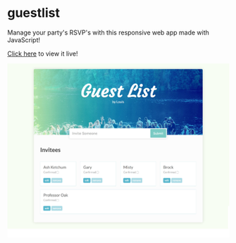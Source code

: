 # guestlist
Manage your party's RSVP's with this responsive web app made with JavaScript!

[Click here](https://louisiaegerv.github.io/guestlist/) to view it live!


[![Guest List app](https://github.com/louisiaegerv/Project-Images/blob/master/GuestListApp.jpg?raw=true)](https://louisiaegerv.github.io/guestlist)
